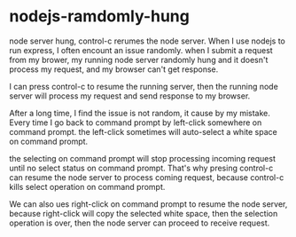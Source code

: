 # nodejs-ramdomly-hung
node server hung, control-c rerumes the node server.
When I use nodejs to run express, I often encount an issue randomly. when I submit a request from my brower, my running node server randomly hung and it doesn't process my request, and my browser can't get response.

I can press control-c to resume the running server, then the running node server will process my request and send response to my browser.

After a long time, I find the issue is not random, it cause by my mistake. Every time I go back to command prompt by left-click somewhere on command prompt. the left-click sometimes will auto-select a white space on command prompt.

the selecting on command prompt will stop processing incoming request until no select status on command prompt. That's why presing control-c can resume the node server to process coming request, because control-c kills select operation on command prompt.

We can also ues right-click on command prompt to resume the node server, because right-click will copy the selected white space, then the selection operation is over, then the node server can proceed to receive request.
